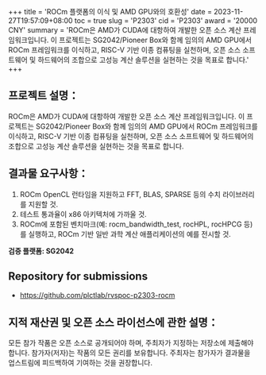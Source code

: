 +++
title = 'ROCm 플랫폼의 이식 및 AMD GPU와의 호환성'
date = 2023-11-27T19:57:09+08:00
toc = true
slug = 'P2303'
cid = 'P2303'
award = '20000 CNY'
summary = 'ROCm은 AMD가 CUDA에 대항하여 개발한 오픈 소스 계산 프레임워크입니다. 이 프로젝트는 SG2042/Pioneer Box와 함께 임의의 AMD GPU에서 ROCm 프레임워크를 이식하고, RISC-V 기반 이종 컴퓨팅을 실천하며, 오픈 소스 소프트웨어 및 하드웨어의 조합으로 고성능 계산 솔루션을 실현하는 것을 목표로 합니다.'
+++

## 프로젝트 설명：

ROCm은 AMD가 CUDA에 대항하여 개발한 오픈 소스 계산 프레임워크입니다. 이 프로젝트는 SG2042/Pioneer Box와 함께 임의의 AMD GPU에서 ROCm 프레임워크를 이식하고, RISC-V 기반 이종 컴퓨팅을 실천하며, 오픈 소스 소프트웨어 및 하드웨어의 조합으로 고성능 계산 솔루션을 실현하는 것을 목표로 합니다.

## 결과물 요구사항：

1. ROCm OpenCL 런타임을 지원하고 FFT, BLAS, SPARSE 등의 수치 라이브러리를 지원할 것.
2. 테스트 통과율이 x86 아키텍처에 가까울 것.
3. ROCm에 포함된 벤치마크(예: rocm_bandwidth_test, rocHPL, rocHPCG 등)를 실행하고, ROCm 기반 일반 과학 계산 애플리케이션의 예를 전시할 것.

**검증 플랫폼: SG2042**

## Repository for submissions

- https://github.com/plctlab/rvspoc-p2303-rocm 

## 지적 재산권 및 오픈 소스 라이선스에 관한 설명：

모든 참가 작품은 오픈 소스로 공개되어야 하며, 주최자가 지정하는 저장소에 제출해야 합니다. 참가자(저자)는 작품의 모든 권리를 보유합니다. 주최자는 참가자가 결과물을 업스트림에 피드백하여 기여하는 것을 권장합니다.
